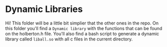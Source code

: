 # Dynamic Libraries
Hi! This folder will be a little bit simplier that the other ones in the repo. On this folder you'll find a `Dynamic library` with the functions that can be found on the holberton.h file. You'll also find a bash script to generate a dynamic library called `liball.so` with all c files in the current directory.